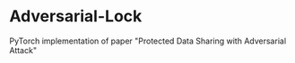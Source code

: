 # Adversarial-Lock
PyTorch implementation of paper "Protected Data Sharing with Adversarial Attack"
